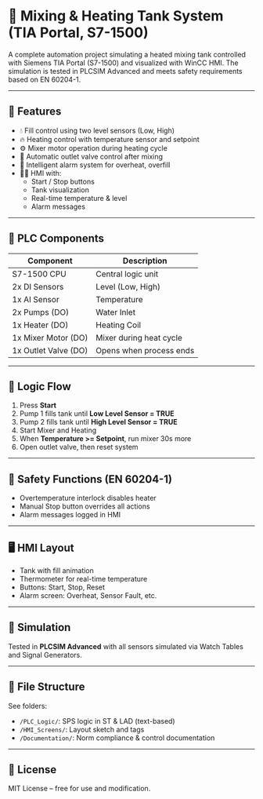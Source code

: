 # 🧪 Mixing & Heating Tank System (TIA Portal, S7-1500)

A complete automation project simulating a heated mixing tank controlled with Siemens TIA Portal (S7-1500) and visualized with WinCC HMI. The simulation is tested in PLCSIM Advanced and meets safety requirements based on EN 60204-1.

---

## 📌 Features

- 💧 Fill control using two level sensors (Low, High)
- 🔥 Heating control with temperature sensor and setpoint
- ⚙️ Mixer motor operation during heating cycle
- 🚪 Automatic outlet valve control after mixing
- 🧠 Intelligent alarm system for overheat, overfill
- 👨‍💻 HMI with:
  - Start / Stop buttons
  - Tank visualization
  - Real-time temperature & level
  - Alarm messages

---

## 🧾 PLC Components

| Component            | Description                          |
|----------------------|--------------------------------------|
| S7-1500 CPU          | Central logic unit                   |
| 2x DI Sensors        | Level (Low, High)                    |
| 1x AI Sensor         | Temperature                          |
| 2x Pumps (DO)        | Water Inlet                          |
| 1x Heater (DO)       | Heating Coil                         |
| 1x Mixer Motor (DO)  | Mixer during heat cycle              |
| 1x Outlet Valve (DO) | Opens when process ends              |

---

## 🧠 Logic Flow

1. Press **Start**
2. Pump 1 fills tank until **Low Level Sensor = TRUE**
3. Pump 2 fills tank until **High Level Sensor = TRUE**
4. Start Mixer and Heating
5. When **Temperature >= Setpoint**, run mixer 30s more
6. Open outlet valve, then reset system

---

## 🔐 Safety Functions (EN 60204-1)

- Overtemperature interlock disables heater
- Manual Stop button overrides all actions
- Alarm messages logged in HMI

---

## 🖥️ HMI Layout

- Tank with fill animation
- Thermometer for real-time temperature
- Buttons: Start, Stop, Reset
- Alarm screen: Overheat, Sensor Fault, etc.

---

## 🧪 Simulation

Tested in **PLCSIM Advanced** with all sensors simulated via Watch Tables and Signal Generators.

---

## 📂 File Structure

See folders:
- `/PLC_Logic/`: SPS logic in ST & LAD (text-based)
- `/HMI_Screens/`: Layout sketch and tags
- `/Documentation/`: Norm compliance & control documentation

---

## 📜 License

MIT License – free for use and modification.
